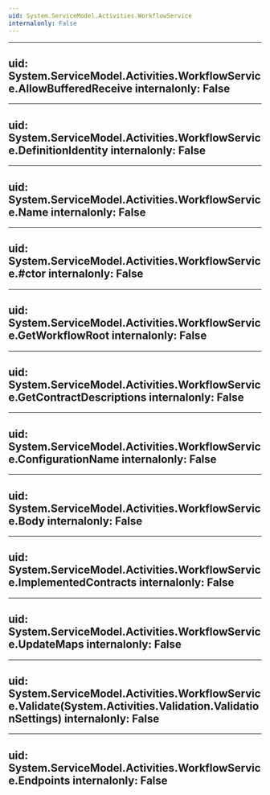 ```yaml
---
uid: System.ServiceModel.Activities.WorkflowService
internalonly: False
---
```


---
uid: System.ServiceModel.Activities.WorkflowService.AllowBufferedReceive
internalonly: False
---

---
uid: System.ServiceModel.Activities.WorkflowService.DefinitionIdentity
internalonly: False
---

---
uid: System.ServiceModel.Activities.WorkflowService.Name
internalonly: False
---

---
uid: System.ServiceModel.Activities.WorkflowService.#ctor
internalonly: False
---

---
uid: System.ServiceModel.Activities.WorkflowService.GetWorkflowRoot
internalonly: False
---

---
uid: System.ServiceModel.Activities.WorkflowService.GetContractDescriptions
internalonly: False
---

---
uid: System.ServiceModel.Activities.WorkflowService.ConfigurationName
internalonly: False
---

---
uid: System.ServiceModel.Activities.WorkflowService.Body
internalonly: False
---

---
uid: System.ServiceModel.Activities.WorkflowService.ImplementedContracts
internalonly: False
---

---
uid: System.ServiceModel.Activities.WorkflowService.UpdateMaps
internalonly: False
---

---
uid: System.ServiceModel.Activities.WorkflowService.Validate(System.Activities.Validation.ValidationSettings)
internalonly: False
---

---
uid: System.ServiceModel.Activities.WorkflowService.Endpoints
internalonly: False
---
